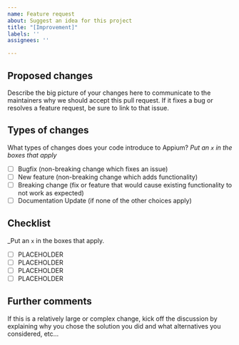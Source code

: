 ```yaml
---
name: Feature request
about: Suggest an idea for this project
title: "[Improvement]"
labels: ''
assignees: ''

---
```


## Proposed changes

Describe the big picture of your changes here to communicate to the maintainers why we should accept this pull request. If it fixes a bug or resolves a feature request, be sure to link to that issue.

## Types of changes

What types of changes does your code introduce to Appium?
_Put an `x` in the boxes that apply_

- [ ] Bugfix (non-breaking change which fixes an issue)
- [ ] New feature (non-breaking change which adds functionality)
- [ ] Breaking change (fix or feature that would cause existing functionality to not work as expected)
- [ ] Documentation Update (if none of the other choices apply)

## Checklist

_Put an `x` in the boxes that apply. 

- [ ] PLACEHOLDER
- [ ] PLACEHOLDER
- [ ] PLACEHOLDER
- [ ] PLACEHOLDER

## Further comments

If this is a relatively large or complex change, kick off the discussion by explaining why you chose the solution you did and what alternatives you considered, etc...
